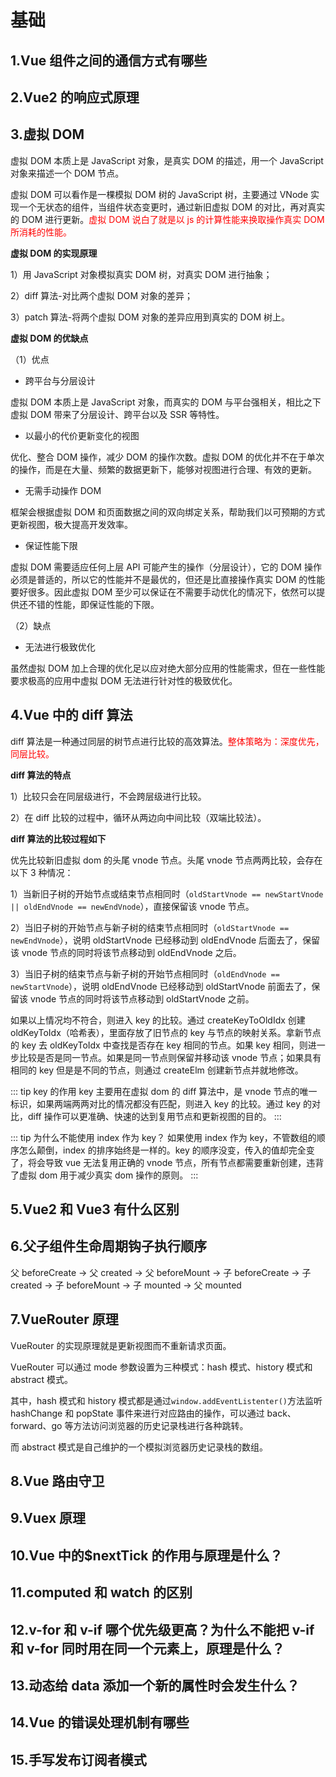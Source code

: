 # 基础

## 1.Vue 组件之间的通信方式有哪些

## 2.Vue2 的响应式原理

## 3.虚拟 DOM

虚拟 DOM 本质上是 JavaScript 对象，是真实 DOM 的描述，用一个 JavaScript 对象来描述一个 DOM 节点。

虚拟 DOM 可以看作是一棵模拟 DOM 树的 JavaScript 树，主要通过 VNode 实现一个无状态的组件，当组件状态变更时，通过新旧虚拟 DOM 的对比，再对真实的 DOM 进行更新。<span style="color:red;">虚拟 DOM 说白了就是以 js 的计算性能来换取操作真实 DOM 所消耗的性能。</span>

**虚拟 DOM 的实现原理**

1）用 JavaScript 对象模拟真实 DOM 树，对真实 DOM 进行抽象；

2）diff 算法-对比两个虚拟 DOM 对象的差异；

3）patch 算法-将两个虚拟 DOM 对象的差异应用到真实的 DOM 树上。

**虚拟 DOM 的优缺点**

（1）优点

- 跨平台与分层设计

虚拟 DOM 本质上是 JavaScript 对象，而真实的 DOM 与平台强相关，相比之下虚拟 DOM 带来了分层设计、跨平台以及 SSR 等特性。

- 以最小的代价更新变化的视图

优化、整合 DOM 操作，减少 DOM 的操作次数。虚拟 DOM 的优化并不在于单次的操作，而是在大量、频繁的数据更新下，能够对视图进行合理、有效的更新。

- 无需手动操作 DOM

框架会根据虚拟 DOM 和页面数据之间的双向绑定关系，帮助我们以可预期的方式更新视图，极大提高开发效率。

- 保证性能下限

虚拟 DOM 需要适应任何上层 API 可能产生的操作（分层设计），它的 DOM 操作必须是普适的，所以它的性能并不是最优的，但还是比直接操作真实 DOM 的性能要好很多。因此虚拟 DOM 至少可以保证在不需要手动优化的情况下，依然可以提供还不错的性能，即保证性能的下限。

（2）缺点

- 无法进行极致优化

虽然虚拟 DOM 加上合理的优化足以应对绝大部分应用的性能需求，但在一些性能要求极高的应用中虚拟 DOM 无法进行针对性的极致优化。

## 4.Vue 中的 diff 算法

diff 算法是一种通过同层的树节点进行比较的高效算法。<span style="color:red;">整体策略为：深度优先，同层比较。</span>

**diff 算法的特点**

1）比较只会在同层级进行，不会跨层级进行比较。

2）在 diff 比较的过程中，循环从两边向中间比较（双端比较法）。

**diff 算法的比较过程如下**

优先比较新旧虚拟 dom 的头尾 vnode 节点。头尾 vnode 节点两两比较，会存在以下 3 种情况：

1）当新旧子树的开始节点或结束节点相同时（`oldStartVnode == newStartVnode || oldEndVnode == newEndVnode`），直接保留该 vnode 节点。

2）当旧子树的开始节点与新子树的结束节点相同时（`oldStartVnode == newEndVnode`），说明 oldStartVnode 已经移动到 oldEndVnode 后面去了，保留该 vnode 节点的同时将该节点移动到 oldEndVnode 之后。

3）当旧子树的结束节点与新子树的开始节点相同时（`oldEndVnode == newStartVnode`），说明 oldEndVnode 已经移动到 oldStartVnode 前面去了，保留该 vnode 节点的同时将该节点移动到 oldStartVnode 之前。

如果以上情况均不符合，则进入 key 的比较。通过 createKeyToOldIdx 创建 oldKeyToIdx（哈希表），里面存放了旧节点的 key 与节点的映射关系。拿新节点的 key 去 oldKeyToIdx 中查找是否存在 key 相同的节点。如果 key 相同，则进一步比较是否是同一节点。如果是同一节点则保留并移动该 vnode 节点；如果具有相同的 key 但是是不同的节点，则通过 createElm 创建新节点并就地修改。

::: tip key 的作用
key 主要用在虚拟 dom 的 diff 算法中，是 vnode 节点的唯一标识，如果两端两两对比的情况都没有匹配，则进入 key 的比较。通过 key 的对比，diff 操作可以更准确、快速的达到复用节点和更新视图的目的。
:::

::: tip 为什么不能使用 index 作为 key？
如果使用 index 作为 key，不管数组的顺序怎么颠倒，index 的排序始终是一样的。key 的顺序没变，传入的值却完全变了，将会导致 vue 无法复用正确的 vnode 节点，所有节点都需要重新创建，违背了虚拟 dom 用于减少真实 dom 操作的原则。
:::

## 5.Vue2 和 Vue3 有什么区别

## 6.父子组件生命周期钩子执行顺序

父 beforeCreate -> 父 created -> 父 beforeMount -> 子 beforeCreate -> 子 created -> 子 beforeMount -> 子 mounted -> 父 mounted

## 7.VueRouter 原理

VueRouter 的实现原理就是更新视图而不重新请求页面。

VueRouter 可以通过 mode 参数设置为三种模式：hash 模式、history 模式和 abstract 模式。

其中，hash 模式和 history 模式都是通过`window.addEventListenter()`方法监听 hashChange 和 popState 事件来进行对应路由的操作，可以通过 back、forward、go 等方法访问浏览器的历史记录栈进行各种跳转。

而 abstract 模式是自己维护的一个模拟浏览器历史记录栈的数组。

## 8.Vue 路由守卫

## 9.Vuex 原理

## 10.Vue 中的$nextTick 的作用与原理是什么？

## 11.computed 和 watch 的区别

## 12.v-for 和 v-if 哪个优先级更高？为什么不能把 v-if 和 v-for 同时用在同一个元素上，原理是什么？

## 13.动态给 data 添加一个新的属性时会发生什么？

## 14.Vue 的错误处理机制有哪些

## 15.手写发布订阅者模式
